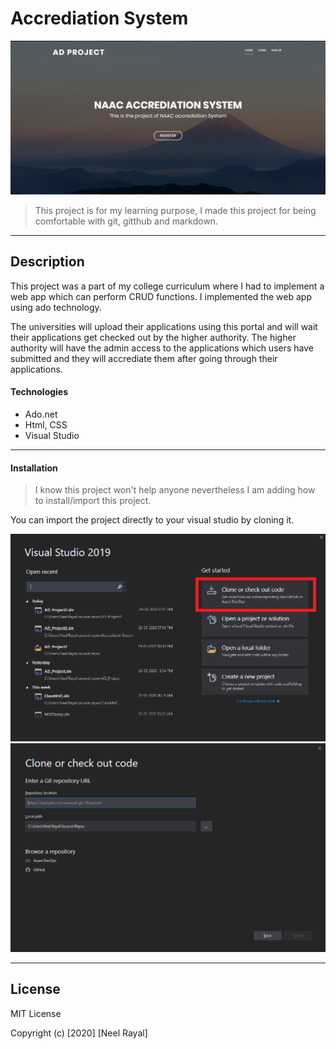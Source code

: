 ﻿# Accrediation System

![Home page](img/home.png)

> This project is for my learning purpose, I made this project for being comfortable with git, gitthub and markdown.

---

## Description
This project was a part of my college curriculum where I had to implement a web app which can perform CRUD functions. I implemented the web app using ado technology.

The universities will upload their applications using this portal and will wait their applications get checked out by the higher authority. The higher authority will have the admin access  to the applications which users have submitted and they will accrediate them after going through their applications.

#### Technologies

- Ado.net
- Html, CSS
- Visual Studio

---

#### Installation
> I know this project won't help anyone nevertheless I am adding how to install/import this project.

<p>
You can import the project directly to your visual studio by cloning it. 
</p>

![alt-text-1](img/i11.png "First") ![alt-text-2](img/i2.png "Second")



---


## License

MIT License

Copyright (c) [2020] [Neel Rayal]
